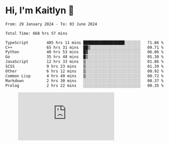 # Hi, I'm Kaitlyn 👋
<!--START_SECTION:waka-->

```txt
From: 29 January 2024 - To: 03 June 2024

Total Time: 668 hrs 57 mins

TypeScript        485 hrs 11 mins ██████████████████░░░░░░░   71.86 %
C++               65 hrs 31 mins  ██▒░░░░░░░░░░░░░░░░░░░░░░   09.71 %
Python            40 hrs 53 mins  █▓░░░░░░░░░░░░░░░░░░░░░░░   06.06 %
Go                35 hrs 48 mins  █▒░░░░░░░░░░░░░░░░░░░░░░░   05.30 %
JavaScript        12 hrs 33 mins  ▒░░░░░░░░░░░░░░░░░░░░░░░░   01.86 %
SCSS              9 hrs 23 mins   ▒░░░░░░░░░░░░░░░░░░░░░░░░   01.39 %
Other             6 hrs 12 mins   ▒░░░░░░░░░░░░░░░░░░░░░░░░   00.92 %
Common Lisp       4 hrs 49 mins   ▒░░░░░░░░░░░░░░░░░░░░░░░░   00.72 %
Markdown          2 hrs 30 mins   ░░░░░░░░░░░░░░░░░░░░░░░░░   00.37 %
Prolog            2 hrs 22 mins   ░░░░░░░░░░░░░░░░░░░░░░░░░   00.35 %
```

<!--END_SECTION:waka-->

<figure><embed src="https://wakatime.com/share/@018d58bc-3d22-46c9-b2d7-4ed36fb8172d/243b5d9b-77cd-4133-89ff-dcc8f225fa18.svg"></embed></figure>
